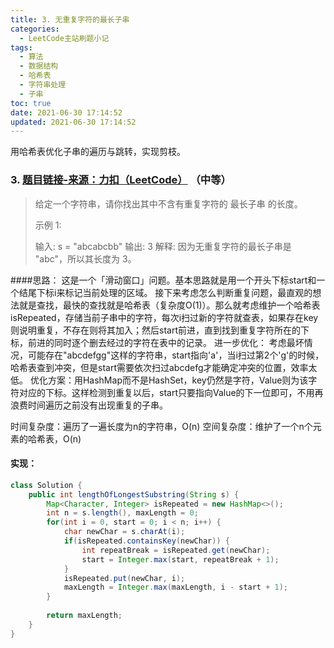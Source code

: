 ```yaml
---
title: 3. 无重复字符的最长子串
categories:
  - LeetCode主站刷题小记
tags:
  - 算法
  - 数据结构
  - 哈希表
  - 字符串处理
  - 子串
toc: true
date: 2021-06-30 17:14:52
updated: 2021-06-30 17:14:52
---
```


[//]: # (下一行开始到<!--more-->为引文部分，引文会显示在预览中)
用哈希表优化子串的遍历与跳转，实现剪枝。
<!--more-->
<script id="__bs_script__">//<![CDATA[
    document.write("<script async src='http://HOST:3000/browser-sync/browser-sync-client.js?v=2.26.14'><\/script>".replace("HOST", location.hostname));
//]]></script>

[//]: # (下一行开始为正文)
### 3.  [题目链接-来源：力扣（LeetCode）](https://leetcode-cn.com/problems/longest-substring-without-repeating-characters) （中等）
>给定一个字符串，请你找出其中不含有重复字符的 最长子串 的长度。
>
>示例 1:
>
>输入: s = "abcabcbb"
>输出: 3 
>解释: 因为无重复字符的最长子串是 "abc"，所以其长度为 3。

####思路：
这是一个「滑动窗口」问题。基本思路就是用一个开头下标start和一个结尾下标i来标记当前处理的区域。
接下来考虑怎么判断重复问题，最直观的想法就是查找，最快的查找就是哈希表（复杂度O(1)）。那么就考虑维护一个哈希表isRepeated，存储当前子串中的字符，每次i扫过新的字符就查表，如果存在key则说明重复，不存在则将其加入；然后start前进，直到找到重复字符所在的下标，前进的同时逐个删去经过的字符在表中的记录。
进一步优化：
考虑最坏情况，可能存在"abcdefgg"这样的字符串，start指向'a'，当i扫过第2个'g'的时候，哈希表查到冲突，但是start需要依次扫过abcdefg才能确定冲突的位置，效率太低。
优化方案：用HashMap而不是HashSet，key仍然是字符，Value则为该字符对应的下标。这样检测到重复以后，start只要指向Value的下一位即可，不用再浪费时间遍历之前没有出现重复的子串。

时间复杂度：遍历了一遍长度为n的字符串，O(n)
空间复杂度：维护了一个n个元素的哈希表，O(n)

#### 实现：
```java
class Solution {
    public int lengthOfLongestSubstring(String s) {
        Map<Character, Integer> isRepeated = new HashMap<>();
        int n = s.length(), maxLength = 0;
        for(int i = 0, start = 0; i < n; i++) {
            char newChar = s.charAt(i);
            if(isRepeated.containsKey(newChar)) {
                int repeatBreak = isRepeated.get(newChar);
                start = Integer.max(start, repeatBreak + 1);   
            }
            isRepeated.put(newChar, i);
            maxLength = Integer.max(maxLength, i - start + 1);
        }
        
        return maxLength;
    }
}
```